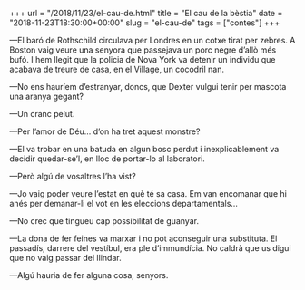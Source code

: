 +++
url = "/2018/11/23/el-cau-de.html"
title = "El cau de la bèstia"
date = "2018-11-23T18:30:00+00:00"
slug = "el-cau-de"
tags = ["contes"]
+++

<p>—El baró de Rothschild circulava per Londres en un cotxe tirat per zebres. A Boston vaig veure una senyora que passejava un porc negre d’allò més bufó. I hem llegit que la policia de Nova York va detenir un individu que acabava de treure de casa, en el Village, un cocodril nan.</p>
<p>—No ens hauríem d’estranyar, doncs, que Dexter vulgui tenir per mascota una aranya gegant?</p>
<p>—Un cranc pelut.</p>
<p>—Per l’amor de Déu… d’on ha tret aquest monstre?</p>
<p>—El va trobar en una batuda en algun bosc perdut i inexplicablement va decidir quedar-se’l, en lloc de portar-lo al laboratori.</p>
<p>—Però algú de vosaltres l’ha vist?</p>
<p>—Jo vaig poder veure l’estat en què té sa casa. Em van encomanar que hi anés per demanar-li el vot en les eleccions departamentals…</p>
<p>—No crec que tingueu cap possibilitat de guanyar.</p>
<p>—La dona de fer feines va marxar i no pot aconseguir una substituta. El passadís, darrere del vestíbul, era ple d’immundícia. No caldrà que us digui que no vaig passar del llindar.</p>
<p>—Algú hauria de fer alguna cosa, senyors.</p>
